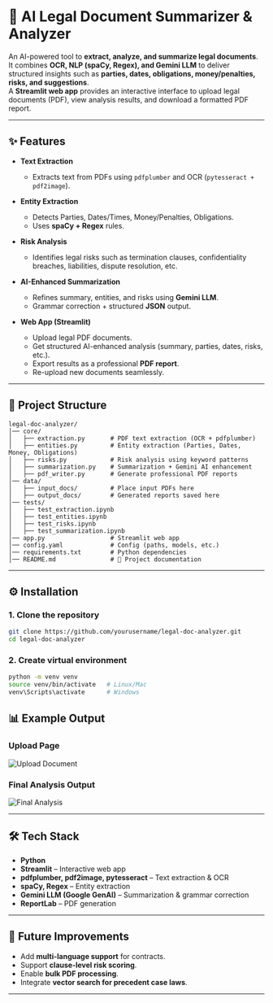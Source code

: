 # 📑 AI Legal Document Summarizer & Analyzer

An AI-powered tool to **extract, analyze, and summarize legal documents**.  
It combines **OCR, NLP (spaCy, Regex), and Gemini LLM** to deliver structured insights such as **parties, dates, obligations, money/penalties, risks, and suggestions**.  
A **Streamlit web app** provides an interactive interface to upload legal documents (PDF), view analysis results, and download a formatted PDF report.

---

## ✨ Features

- **Text Extraction**  
  - Extracts text from PDFs using `pdfplumber` and OCR (`pytesseract + pdf2image`).  

- **Entity Extraction**  
  - Detects Parties, Dates/Times, Money/Penalties, Obligations.  
  - Uses **spaCy + Regex** rules.  

- **Risk Analysis**  
  - Identifies legal risks such as termination clauses, confidentiality breaches, liabilities, dispute resolution, etc.  

- **AI-Enhanced Summarization**  
  - Refines summary, entities, and risks using **Gemini LLM**.  
  - Grammar correction + structured **JSON** output.  

- **Web App (Streamlit)**  
  - Upload legal PDF documents.  
  - Get structured AI-enhanced analysis (summary, parties, dates, risks, etc.).  
  - Export results as a professional **PDF report**.  
  - Re-upload new documents seamlessly.  

---

## 📂 Project Structure

```
legal-doc-analyzer/
│── core/
│   ├── extraction.py       # PDF text extraction (OCR + pdfplumber)
│   ├── entities.py         # Entity extraction (Parties, Dates, Money, Obligations)
│   ├── risks.py            # Risk analysis using keyword patterns
│   ├── summarization.py    # Summarization + Gemini AI enhancement
│   ├── pdf_writer.py       # Generate professional PDF reports
│── data/
│   ├── input_docs/         # Place input PDFs here
│   ├── output_docs/        # Generated reports saved here
│── tests/
│   ├── test_extraction.ipynb
│   ├── test_entities.ipynb
│   ├── test_risks.ipynb
│   ├── test_summarization.ipynb
│── app.py                  # Streamlit web app
│── config.yaml             # Config (paths, models, etc.)
│── requirements.txt        # Python dependencies
│── README.md               # 📍 Project documentation
```

---

## ⚙️ Installation

### 1. Clone the repository
```bash
git clone https://github.com/yourusername/legal-doc-analyzer.git
cd legal-doc-analyzer
```

### 2. Create virtual environment
```bash
python -m venv venv
source venv/bin/activate   # Linux/Mac
venv\Scripts\activate      # Windows
```


## 📊 Example Output


### Upload Page
![Upload Document](asset\upload.png)

### Final Analysis Output
![Final Analysis](asset\analysis.png)


---

## 🛠 Tech Stack

- **Python**
- **Streamlit** – Interactive web app
- **pdfplumber, pdf2image, pytesseract** – Text extraction & OCR
- **spaCy, Regex** – Entity extraction
- **Gemini LLM (Google GenAI)** – Summarization & grammar correction
- **ReportLab** – PDF generation

---

## 🚀 Future Improvements

- Add **multi-language support** for contracts.  
- Support **clause-level risk scoring**.  
- Enable **bulk PDF processing**.  
- Integrate **vector search for precedent case laws**.  

---

